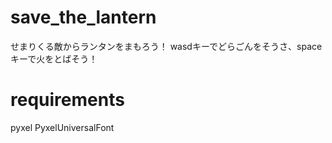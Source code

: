 # save_the_lantern
せまりくる敵からランタンをまもろう！
wasdキーでどらごんをそうさ、spaceキーで火をとばそう！

# requirements
pyxel
PyxelUniversalFont

